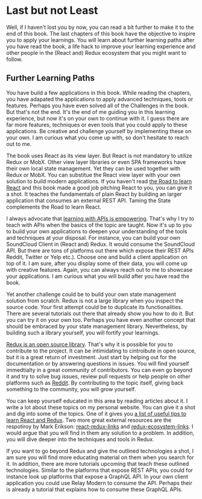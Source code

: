 # Last but not Least

Well, if I haven't lost you by now, you can read a bit further to make it to the end of this book. The last chapters of this book have the objective to inspire you to apply your learnings. You will learn about further learning paths after you have read the book, a life hack to improve your learning experience and other people in the (React and) Redux ecosystem that you might want to follow.

## Further Learning Paths

You have build a few applications in this book. While reading the chapters, you have adapated the applications to apply advanced techniques, tools or features. Perhaps you have even solved all of the Challenges in the book. But that's not the end. It's the end of me guiding you in this learning experience, but now it's on your own to continue with it. I guess there are far more features, techniques or even tools that you could apply to these applications. Be creative and challenge yourself by implementing these on your own. I am curious what you come up with, so don't hesitate to reach out to me.

The book uses React as its view layer. But React is not mandatory to utilize Redux or MobX. Other view layer libraries or even SPA frameworks have their own local state management. Yet they can be used together with Redux or MobX. You can substitue the React view layer with your own solution to build modern applications. If you haven't read [the Road to learn React](https://www.robinwieruch.de/the-road-to-learn-react/) and this book made a good job pitching React to you, you can give it a shot. It teaches the fundamentals of plain React by building an larger application that consumes an external REST API. Taming the State complements the Road to learn React.

I always advocate that [learning with APIs is empowering](https://www.robinwieruch.de/what-is-an-api-javascript/). That's why I try to teach with APIs when the basics of the topic are taught. Now it's up to you to build your own applications to deepen your understanding of the tools and techniques at your disposal. For instance, you can build your own SoundCloud Client in (React and) Redux. It would consume the SoundCloud API. But there are tons of platforms out there which expose their REST APIs Reddit, Twitter or Yelp etc.). Choose one and build a client application on top of it. I am sure, after you display some of their data, you will come up with creative features. Again, you can always reach out to me to showcase your applications. I am curious what you will build after you have read the book.

Yet another challenge could be to build your own state management solution from scratch. Redux is not a large library when you inspect the source code. Your first attempt could be to duplicate its functionalities. There are several tutorials out there that already show you how to do it. But you can try it on your own too. Perhaps you have even another concept that should be embraced by your state management library. Nevertheless, by building such a library yourself, you will fortify your learnings.

[Redux is an open source library](https://github.com/reactjs/redux). That's why it is possible for you to contribute to the project. It can be intimidating to cintroibute in open source, but it is a great return of investment. Just start by helping out for the documentation or by answering questions in issues. You will find yourself immedtialty in a great community of contributors. You can even go beyond it and try to solve bug issues, review pull requests or help people on other platforms such as [Reddit](https://www.reddit.com/r/reactjs/). By contributing to the topic itself, giving back something to the community, you will grow yourself.

You can keep yourself educated in this area by reading articles about it. I write a lot about these topics on my personal website. You can give it a shot and dig into some of the topics. One of it gives you [a list of useful tips to learn React and Redux](https://www.robinwieruch.de/tips-to-learn-react-redux/). Two more great external resources are the respotiroy by Mark Erikson: [react-redux-links](https://github.com/markerikson/react-redux-links) and [redux-ecosystem-links](https://github.com/markerikson/redux-ecosystem-links). I would argue that you will find in them any solution to a problem. In addition, you will dive deeper into the techniques and tools in Redux.

If you want to go beyond Redux and give the outlined technologies a shot, I am sure you will find more educating material on them when you search for it. In addition, there are more tutorials upcoming that teach these outlined technologies. Similar to the platforms that expose REST APIs, you could for instance look up platforms that expose a GraphQL API. In your own client application you could use Relay Modern to consume the API. Perhaps their is already a tutorial that explains how to consume these GraphQL APIs.
